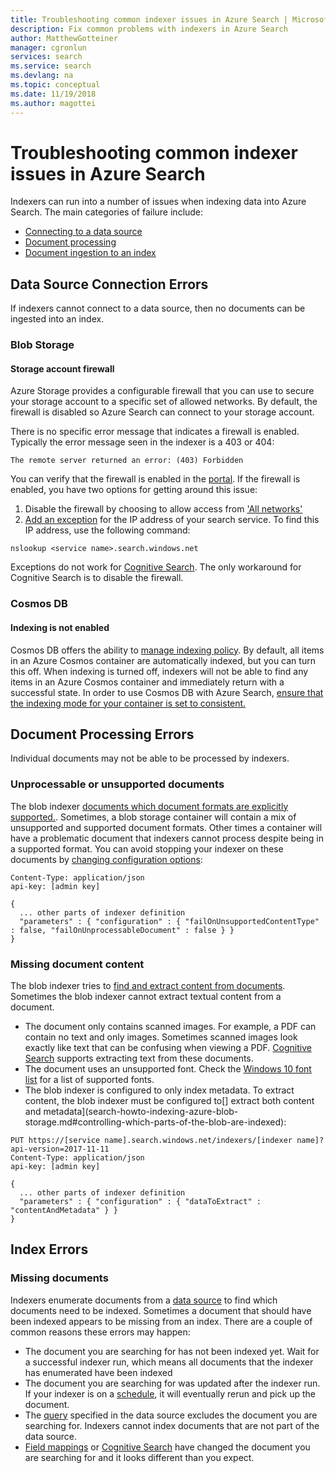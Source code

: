 ```yaml
---
title: Troubleshooting common indexer issues in Azure Search | Microsoft Docs
description: Fix common problems with indexers in Azure Search
author: MatthewGotteiner
manager: cgronlun
services: search
ms.service: search
ms.devlang: na
ms.topic: conceptual
ms.date: 11/19/2018
ms.author: magottei
---
```


# Troubleshooting common indexer issues in Azure Search

Indexers can run into a number of issues when indexing data into Azure Search. The main categories of failure include:

* [Connecting to a data source](#Data-Source-Connection-Errors)
* [Document processing](#Document-Processing-Errors)
* [Document ingestion to an index](#Index-Errors)

## Data Source Connection Errors

If indexers cannot connect to a data source, then no documents can be ingested into an index.

### Blob Storage

#### Storage account firewall

Azure Storage provides a configurable firewall that you can use to secure your storage account to a specific set of allowed networks. By default, the firewall is disabled so Azure Search can connect to your storage account.

There is no specific error message that indicates a firewall is enabled. Typically the error message seen in the indexer is a 403 or 404:

`The remote server returned an error: (403) Forbidden`

You can verify that the firewall is enabled in the [portal](https://docs.microsoft.com/en-us/azure/storage/common/storage-network-security#azure-portal). If the firewall is enabled, you have two options for getting around this issue:

1. Disable the firewall by choosing to allow access from ['All networks'](https://docs.microsoft.com/en-us/azure/storage/common/storage-network-security#azure-portal)
1. [Add an exception](https://docs.microsoft.com/en-us/azure/storage/common/storage-network-security#managing-ip-network-rules) for the IP address of your search service. To find this IP address, use the following command:

`nslookup <service name>.search.windows.net`

Exceptions do not work for [Cognitive Search](#cognitive-search-concept-intro.md). The only workaround for Cognitive Search is to disable the firewall.

### Cosmos DB

#### Indexing is not enabled

Cosmos DB offers the ability to [manage indexing policy](https://docs.microsoft.com/en-us/azure/cosmos-db/how-to-manage-indexing-policy). By default, all items in an Azure Cosmos container are automatically indexed, but you can turn this off. When indexing is turned off, indexers will not be able to find any items in an Azure Cosmos container and immediately return with a successful state. In order to use Cosmos DB with Azure Search, [ensure that the indexing mode for your container is set to consistent.](https://docs.microsoft.com/en-us/azure/cosmos-db/how-to-manage-indexing-policy#manage-indexing-using-azure-portal)

## Document Processing Errors

Individual documents may not be able to be processed by indexers.

### Unprocessable or unsupported documents

The blob indexer [documents which document formats are explicitly supported.](search-howto-indexing-azure-blob-storage.md#supported-document-formats). Sometimes, a blob storage container will contain a mix of unsupported and supported document formats. Other times a container will have a problematic document that indexers cannot process despite being in a supported format. You can avoid stopping your indexer on these documents by [changing configuration options](search-howto-indexing-azure-blob-storage.md#dealing-with-errors):

```PUT https://[service name].search.windows.net/indexers/[indexer name]?api-version=2017-11-11
Content-Type: application/json
api-key: [admin key]

{
  ... other parts of indexer definition
  "parameters" : { "configuration" : { "failOnUnsupportedContentType" : false, "failOnUnprocessableDocument" : false } }
}
```

### Missing document content

The blob indexer tries to [find and extract content from documents](search-howto-indexing-azure-blob-storage.md#how-azure-search-indexes-blobs). Sometimes the blob indexer cannot extract textual content from a document.

* The document only contains scanned images. For example, a PDF can contain no text and only images. Sometimes scanned images look exactly like text that can be confusing when viewing a PDF. [Cognitive Search](cognitive-search-concept-image-scenarios.md) supports extracting text from these documents.
* The document uses an unsupported font. Check the [Windows 10 font list](https://docs.microsoft.com/en-us/typography/fonts/windows_10_font_list) for a list of supported fonts.
* The blob indexer is configured to only index metadata. To extract content, the blob indexer must be configured to[] extract both content and metadata](search-howto-indexing-azure-blob-storage.md#controlling-which-parts-of-the-blob-are-indexed):

```
PUT https://[service name].search.windows.net/indexers/[indexer name]?api-version=2017-11-11
Content-Type: application/json
api-key: [admin key]

{
  ... other parts of indexer definition
  "parameters" : { "configuration" : { "dataToExtract" : "contentAndMetadata" } }
}
```

## Index Errors

### Missing documents

Indexers enumerate documents from a [data source](https://docs.microsoft.com/en-us/rest/api/searchservice/create-data-source) to find which documents need to be indexed. Sometimes a document that should have been indexed appears to be missing from an index. There are a couple of common reasons these errors may happen:

* The document you are searching for has not been indexed yet. Wait for a successful indexer run, which means all documents that the indexer has enumerated have been indexed
* The document you are searching for was updated after the indexer run. If your indexer is on a [schedule](https://docs.microsoft.com/en-us/rest/api/searchservice/create-indexer#indexer-schedule), it will eventually rerun and pick up the document.
* The [query](https://docs.microsoft.com/en-us/rest/api/searchservice/create-data-source#request-body-syntax) specified in the data source excludes the document you are searching for. Indexers cannot index documents that are not part of the data source.
* [Field mappings](https://docs.microsoft.com/en-us/rest/api/searchservice/create-indexer#fieldmappings) or [Cognitive Search](https://docs.microsoft.com/en-us/azure/search/cognitive-search-concept-intro) have changed the document you are searching for and it looks different than you expect.